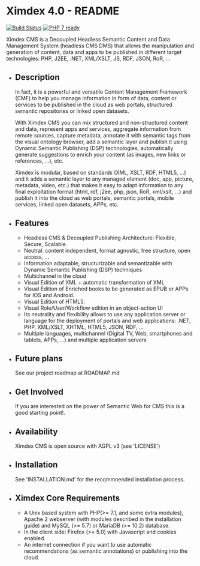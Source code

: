 # Ximdex 4.0 - README

[![Build Status](https://travis-ci.org/XIMDEX/xcms.svg?branch=develop)](https://travis-ci.org/XIMDEX/xcms)
[![PHP 7 ready](https://php7ready.timesplinter.ch/XIMDEX/xcms/develop/badge.svg)](https://travis-ci.org/XIMDEX/xcms)

Ximdex CMS is a Decoupled Headless Semantic Content and Data Management System (headless CMS DMS) that allows the manipulation and generation of content, data and apps to be published in different target technologies: PHP, J2EE, .NET, XML/XSLT, JS, RDF, JSON, RoR, ...

* Description
  -----------

  In fact, it is a powerful and versatile Content Management Framework (CMF) to help you manage information in form of data, content or services to be published in the cloud as web portals, structured semantic repositories or linked open datasets.

  With Ximdex CMS you can mix structured and non-structured content and data, represent apps and services, aggregate information from remote sources, capture metadata, annotate it with semantic tags from the visual ontology browser, add a semantic layer and publish it using Dynamic Semantic Publishing (DSP) technologies, automatically generate suggestions to enrich your content (as images, new links or references, ...), etc.

  Ximdex is modular, based on standards (XML, XSLT, RDF, HTML5, ...) and it adds a semantic layer to any managed element (doc, app, picture, metadata, video, etc.) that makes it easy to adapt information to any final exploitation format (html, rdf, j2ee, php, json, RoR, xml/xslt, …) and publish it into the cloud as web portals, semantic portals, mobile services, linked open datasets, APPs, etc.

* Features
  --------

  - Headless CMS & Decoupled Publishing Architecture: Flexible, Secure, Scalable.
  - Neutral: content independent, format agnostic, free structure, open access, ...
  - Information adaptable, structurizable and semantizable with Dynamic Semantic Publishing (DSP) techniques
  - Multichannel in the cloud
  - Visual Edition of XML + automatic transformation of XML
  - Visual Edition of Enriched books to be generated as EPUB or APPs for IOS and Android.
  - Visual Edition of HTML5.
  - Visual Role/User/Workflow edition in an object-action UI
  - Its neutrality and flexibility allows to use any application server or language for the deployment of portals and web applications: .NET, PHP, XML/XSLT, XHTML, HTML5, JSON, RDF, ...
  - Multiple languages, multichannel (Digital TV, Web, smartphones and tablets, APPs, ...) and multiple application servers


* Future plans
  ------------
  See our project roadmap at ROADMAP.md


* Get Involved
  ------------
  If you are interested on the power of Semantic Web for CMS this is a good starting point!.


* Availability
  ------------
  Ximdex CMS is open source with AGPL v3 (see 'LICENSE')

* Installation
  ------------
  See 'INSTALLATION.md' for the recommnended installation process.

* Ximdex Core Requirements
  ------------------------
  -  A Unix based system with PHP(>= 7.1, and some extra modules), Apache 2 webserver (with modules described in the installation guide) and MySQL (>= 5.7) or MariaDB (>= 10.2) database.
  -  In the client side: Firefox (>= 5.0) with Javascript and cookies enabled.
  -  An internet connection if you want to use automatic recommendations (as semantic annotations) or publishing into the cloud.
 
